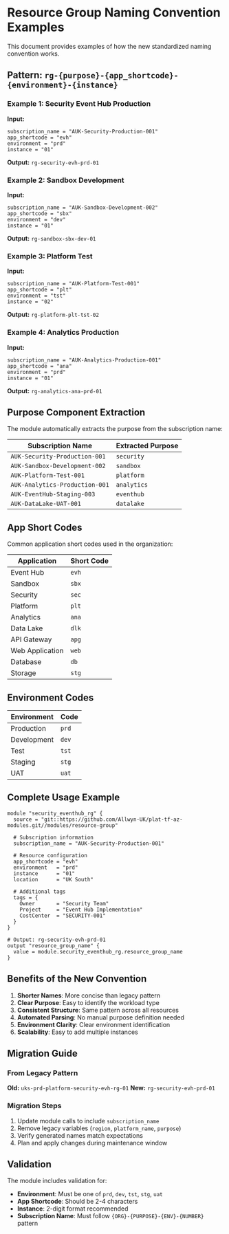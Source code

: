 # Resource Group Naming Convention Examples

This document provides examples of how the new standardized naming convention works.

## Pattern: `rg-{purpose}-{app_shortcode}-{environment}-{instance}`

### Example 1: Security Event Hub Production
**Input:**
```hcl
subscription_name = "AUK-Security-Production-001"
app_shortcode = "evh"
environment = "prd"
instance = "01"
```
**Output:** `rg-security-evh-prd-01`

### Example 2: Sandbox Development
**Input:**
```hcl
subscription_name = "AUK-Sandbox-Development-002"
app_shortcode = "sbx"
environment = "dev"
instance = "01"
```
**Output:** `rg-sandbox-sbx-dev-01`

### Example 3: Platform Test
**Input:**
```hcl
subscription_name = "AUK-Platform-Test-001"
app_shortcode = "plt"
environment = "tst"
instance = "02"
```
**Output:** `rg-platform-plt-tst-02`

### Example 4: Analytics Production
**Input:**
```hcl
subscription_name = "AUK-Analytics-Production-001"
app_shortcode = "ana"
environment = "prd"
instance = "01"
```
**Output:** `rg-analytics-ana-prd-01`

## Purpose Component Extraction

The module automatically extracts the purpose from the subscription name:

| Subscription Name | Extracted Purpose |
|-------------------|-------------------|
| `AUK-Security-Production-001` | `security` |
| `AUK-Sandbox-Development-002` | `sandbox` |
| `AUK-Platform-Test-001` | `platform` |
| `AUK-Analytics-Production-001` | `analytics` |
| `AUK-EventHub-Staging-003` | `eventhub` |
| `AUK-DataLake-UAT-001` | `datalake` |

## App Short Codes

Common application short codes used in the organization:

| Application | Short Code |
|-------------|------------|
| Event Hub | `evh` |
| Sandbox | `sbx` |
| Security | `sec` |
| Platform | `plt` |
| Analytics | `ana` |
| Data Lake | `dlk` |
| API Gateway | `apg` |
| Web Application | `web` |
| Database | `db` |
| Storage | `stg` |

## Environment Codes

| Environment | Code |
|-------------|------|
| Production | `prd` |
| Development | `dev` |
| Test | `tst` |
| Staging | `stg` |
| UAT | `uat` |

## Complete Usage Example

```hcl
module "security_eventhub_rg" {
  source = "git::https://github.com/Allwyn-UK/plat-tf-az-modules.git//modules/resource-group"
  
  # Subscription information
  subscription_name = "AUK-Security-Production-001"
  
  # Resource configuration
  app_shortcode = "evh"
  environment   = "prd"
  instance      = "01"
  location      = "UK South"
  
  # Additional tags
  tags = {
    Owner       = "Security Team"
    Project     = "Event Hub Implementation"
    CostCenter  = "SECURITY-001"
  }
}

# Output: rg-security-evh-prd-01
output "resource_group_name" {
  value = module.security_eventhub_rg.resource_group_name
}
```

## Benefits of the New Convention

1. **Shorter Names**: More concise than legacy pattern
2. **Clear Purpose**: Easy to identify the workload type
3. **Consistent Structure**: Same pattern across all resources
4. **Automated Parsing**: No manual purpose definition needed
5. **Environment Clarity**: Clear environment identification
6. **Scalability**: Easy to add multiple instances

## Migration Guide

### From Legacy Pattern
**Old:** `uks-prd-platform-security-evh-rg-01`
**New:** `rg-security-evh-prd-01`

### Migration Steps
1. Update module calls to include `subscription_name`
2. Remove legacy variables (`region`, `platform_name`, `purpose`)
3. Verify generated names match expectations
4. Plan and apply changes during maintenance window

## Validation

The module includes validation for:
- **Environment**: Must be one of `prd`, `dev`, `tst`, `stg`, `uat`
- **App Shortcode**: Should be 2-4 characters
- **Instance**: 2-digit format recommended
- **Subscription Name**: Must follow `{ORG}-{PURPOSE}-{ENV}-{NUMBER}` pattern
